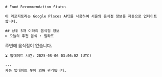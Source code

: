 
    # Food Recommendation Status

    이 리포지토리는 Google Places API를 사용하여 서울의 음식점 정보를 자동으로 업데이트합니다.

    ## 상위 5개 이하의 음식점 정보
    > 오늘의 추천 음식 : 필라프

주변에 음식점이 없습니다.


    ⏳ 업데이트 시간: 2025-08-06 03:06:02 (UTC)

    ---
    자동 업데이트 봇에 의해 관리됩니다.
    